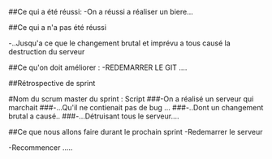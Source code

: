 ##Ce qui a été réussi: 
-On a réussi a réaliser un biere...

##Ce qui a n'a pas été réussi

-..Jusqu'a ce que le changement brutal et imprévu a tous causé la destruction du serveur

##Ce qu'on doit améliorer :
-REDEMARRER LE GIT ....



##Rétrospective de sprint

#Nom du scrum master du sprint : Script
###-On a réalisé un serveur qui marchait
###-...Qu'il ne contienait pas de bug ...
###-..Dont un changement brutal a causé..
###-...Détruisant tous le serveur....


##Ce que nous allons faire durant le prochain sprint
-Redemarrer le serveur

-Recommencer .....
